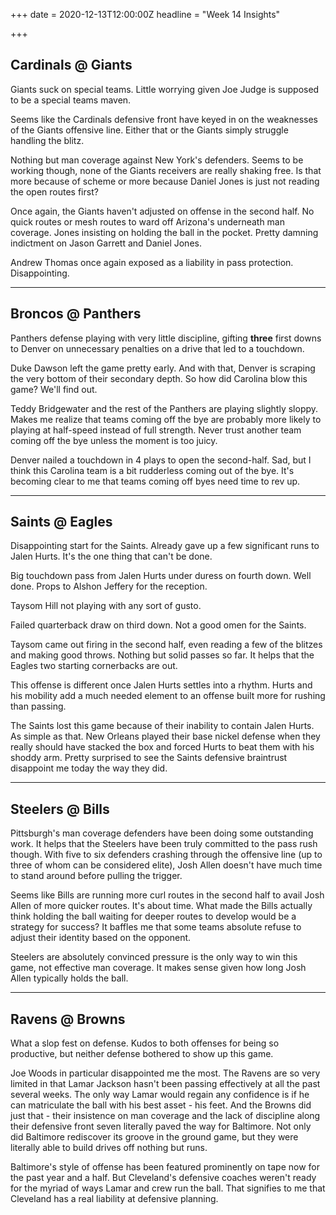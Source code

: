 +++
date = 2020-12-13T12:00:00Z
headline = "Week 14 Insights"

+++
## Cardinals @ Giants

Giants suck on special teams. Little worrying given Joe Judge is supposed to be a special teams maven.

Seems like the Cardinals defensive front have keyed in on the weaknesses of the Giants offensive line. Either that or the Giants simply struggle handling the blitz.

Nothing but man coverage against New York's defenders. Seems to be working though, none of the Giants receivers are really shaking free. Is that more because of scheme or more because Daniel Jones is just not reading the open routes first?

Once again, the Giants haven't adjusted on offense in the second half. No quick routes or mesh routes to ward off Arizona's underneath man coverage. Jones insisting on holding the ball in the pocket. Pretty damning indictment on Jason Garrett and Daniel Jones.

Andrew Thomas once again exposed as a liability in pass protection. Disappointing.

***

## Broncos @ Panthers

Panthers defense playing with very little discipline, gifting **three** first downs to Denver on unnecessary penalties on a drive that led to a touchdown.

Duke Dawson left the game pretty early. And with that, Denver is scraping the very bottom of their secondary depth. So how did Carolina blow this game? We'll find out.

Teddy Bridgewater and the rest of the Panthers are playing slightly sloppy. Makes me realize that teams coming off the bye are probably more likely to playing at half-speed instead of full strength. Never trust another team coming off the bye unless the moment is too juicy.

Denver nailed a touchdown in 4 plays to open the second-half. Sad, but I think this Carolina team is a bit rudderless coming out of the bye. It's becoming clear to me that teams coming off byes need time to rev up.

***

## Saints @ Eagles

Disappointing start for the Saints. Already gave up a few significant runs to Jalen Hurts. It's the one thing that can't be done.

Big touchdown pass from Jalen Hurts under duress on fourth down. Well done. Props to Alshon Jeffery for the reception.

Taysom Hill not playing with any sort of gusto.

Failed quarterback draw on third down. Not a good omen for the Saints.

Taysom came out firing in the second half, even reading a few of the blitzes and making good throws. Nothing but solid passes so far. It helps that the Eagles two starting cornerbacks are out.

This offense is different once Jalen Hurts settles into a rhythm. Hurts and his mobility add a much needed element to an offense built more for rushing than passing.

The Saints lost this game because of their inability to contain Jalen Hurts. As simple as that. New Orleans played their base nickel defense when they really should have stacked the box and forced Hurts to beat them with his shoddy arm. Pretty surprised to see the Saints defensive braintrust disappoint me today the way they did.

***

## Steelers @ Bills

Pittsburgh's man coverage defenders have been doing some outstanding work. It helps that the Steelers have been truly committed to the pass rush though. With five to six defenders crashing through the offensive line (up to three of whom can be considered elite), Josh Allen doesn't have much time to stand around before pulling the trigger.

Seems like Bills are running more curl routes in the second half to avail Josh Allen of more quicker routes. It's about time. What made the Bills actually think holding the ball waiting for deeper routes to develop would be a strategy for success? It baffles me that some teams absolute refuse to adjust their identity based on the opponent.

Steelers are absolutely convinced pressure is the only way to win this game, not effective man coverage. It makes sense given how long Josh Allen typically holds the ball.

***

## Ravens @ Browns

What a slop fest on defense. Kudos to both offenses for being so productive, but neither defense bothered to show up this game.

Joe Woods in particular disappointed me the most. The Ravens are so very limited in that Lamar Jackson hasn't been passing effectively at all the past several weeks. The only way Lamar would regain any confidence is if he can matriculate the ball with his best asset - his feet. And the Browns did just that - their insistence on man coverage and the lack of discipline along their defensive front seven literally paved the way for Baltimore. Not only did Baltimore rediscover its groove in the ground game, but they were literally able to build drives off nothing but runs.

Baltimore's style of offense has been featured prominently on tape now for the past year and a half. But Cleveland's defensive coaches weren't ready for the myriad of ways Lamar and crew run the ball. That signifies to me that Cleveland has a real liability at defensive planning.